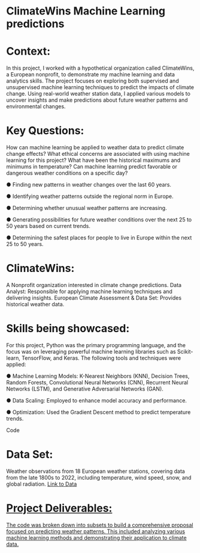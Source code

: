 # ClimateWins Machine Learning predictions 

# Context:
In this project, I worked with a hypothetical organization called ClimateWins, a European nonprofit, to demonstrate my machine learning and data analytics skills. The project focuses on exploring both supervised and unsupervised machine learning techniques to predict the impacts of climate change. Using real-world weather station data, I applied various models to uncover insights and make predictions about future weather patterns and environmental changes.

# Key Questions:

How can machine learning be applied to weather data to predict climate change effects?
What ethical concerns are associated with using machine learning for this project?
What have been the historical maximums and minimums in temperature?
Can machine learning predict favorable or dangerous weather conditions on a specific day?

● Finding new patterns in weather changes over the last 60 years.

● Identifying weather patterns outside the regional norm in Europe.

● Determining whether unusual weather patterns are increasing.

● Generating possibilities for future weather conditions over the next 25 to 50 years based
  on current trends.
  
● Determining the safest places for people to live in Europe within the next 25 to 50 years.

# ClimateWins: 
A Nonprofit organization interested in climate change predictions.
Data Analyst: Responsible for applying machine learning techniques and delivering insights.
European Climate Assessment & Data Set: Provides historical weather data.

# Skills being showcased:
For this project, Python was the primary programming language, and the focus was on leveraging powerful machine learning libraries such as Scikit-learn, TensorFlow, and Keras.
The following tools and techniques were applied:

● Machine Learning Models: K-Nearest Neighbors (KNN), Decision Trees, Random Forests, Convolutional Neural Networks (CNN), Recurrent Neural Networks (LSTM), and Generative Adversarial Networks (GAN).

● Data Scaling: Employed to enhance model accuracy and performance.

● Optimization: Used the Gradient Descent method to predict temperature trends.

Code 

# Data Set: 
Weather observations from 18 European weather stations, covering data from the late 1800s to 2022, including temperature, wind speed, snow, and global radiation.
<a href="https://s3.amazonaws.com/coach-courses-us/public/courses/da-spec-ml/Scripts/A1/Dataset-weather-prediction-dataset-processed.csv)">Link to Data

# Project Deliverables:
The code was broken down into subsets to build a comprehensive proposal focused on predicting weather patterns. This included analyzing various machine learning methods and demonstrating their application to climate data.






